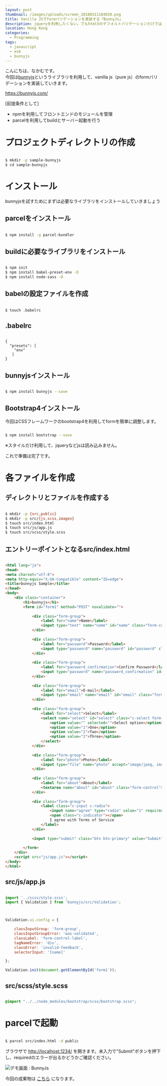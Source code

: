 ```yaml
---
layout: post
thumbnail: /images/uploads/screen_20180311184030.png
title: Vanilla JSでformバリデーションを実装する「BunnyJs」
description: jqueryを利用したくない。でもhtml5のデフォルトバリデーションだけでは物足りない。そんな時は「BunnyJs」。ES6で実装します。
location: Hong Kong
categories:
  - Programming
tags:
  - javascript
  - es6
  - bunnyjs
---
```

こんにちは、なかむです。  
今回は[bunnyjs](https://github.com/Mevrael/bunny)というライブラリを利用して、vanilla js（pure js）のformバリデーションを実装していきます。

<https://bunnyjs.com/>

[前提条件として]

* npmを利用してフロントエンドのモジュールを管理
* parcelを利用してbuildとサーバー起動を行う

# プロジェクトディレクトリの作成

```bash

$ mkdir -p sample-bunnyjs
$ cd sample-bunnyjs

```

# インストール

bunnyjsを試すためにまずは必要なライブラリをインストールしていきましょう

## parcelをインストール

```bash
    
$ npm install -g parcel-bundler

```

## buildに必要なライブラリをインストール

```bash

$ npm init
$ npm install babel-preset-env -D
$ npm install node-sass -D

```

## babelの設定ファイルを作成

```bash
    
$ touch .babelrc

```

## .babelrc

```

{
  "presets": [
    "env"
   ]
}

```

## bunnyjsインストール

```bash

$ npm install bunnyjs --save

```

## Bootstrap4インストール

今回はCSSフレームワークのbootstrap4を利用してformを簡単に調整します。  

```bash

$ npm install bootstrap --save

```

※スタイルだけ利用して、jqueryなどjsは読み込みません。

これで準備は完了です。

# 各ファイルを作成

## ディレクトリとファイルを作成する

```bash

$ mkdir -p {src,public}
$ mkdir -p src/{js,scss,images}
$ touch src/index.html
$ touch src/js/app.js
$ touch src/scss/style.scss

```

## エントリーポイントとなるsrc/index.html

```html

<html lang="ja">
<head>
<meta charset="utf-8">
<meta http-equiv="X-UA-Compatible" content="IE=edge">
<title>bunnyjs Sample</title>
</head>
<body>
    <div class="container">
        <h1>bunnyjs</h1>
        <form id="form1" method="POST" novalidate="">
        
            <div class="form-group">
                <label for="name">Name</label>
                <input type="text" name="name" id="name" class="form-control" placeholder="Name" required="" minlength="6" maxlength="18">
            </div>
        
            <div class="form-group">
                <label for="password">Password</label>
                <input type="password" name="password" id="password" class="form-control" placeholder="Password" required="" minlength="6" maxlength="18">
            </div>
        
            <div class="form-group">
                <label for="password_confirmation">Confirm Password</label>
                <input type="password" name="password_confirmation" id="password_confirmation" class="form-control" placeholder="Password again" required="" minlength="6" maxlength="18">
            </div>
        
            <div class="form-group">
                <label for="email">E-mail</label>
                <input type="email" name="email" id="email" class="form-control" placeholder="E-mail" required="" maxlength="18">
            </div>
        
            <div class="form-group">
                <label for="select">Select</label>
                <select name="select" id="select" class="c-select form-control" required="">
                    <option value="" selected="">Select option</option>
                    <option value="1">One</option>
                    <option value="2">Two</option>
                    <option value="3">Three</option>
                </select>
            </div>
        
            <div class="form-group">
                <label for="photo">Photo</label>
                <input type="file" name="photo" accept="image/jpeg, image/png" id="photo" class="form-control" placeholder="Photo" required="" maxfilesize="1" mindimensions="500x500">
            </div>
        
            <div class="form-group">
                <label for="about">About</label>
                <textarea name="about" id="about" class="form-control"></textarea>
            </div>
        
            <div class="form-group">
                <label class="c-input c-radio">
                    <input name="agree" type="radio" value="1" required="">
                    <span class="c-indicator"></span>
                    I agree with Terms of Service
                </label>
            </div>
        
            <input type="submit" class="btn btn-primary" value="Submit">
        
        </form>
    </div>
    <script src="js/app.js"></script>
</body>
</html>

```

## src/js/app.js

```javascript

import '../scss/style.scss';
import { Validation } from 'bunnyjs/src/Validation';



Validation.ui.config = {

    classInputGroup: 'form-group',
    classInputGroupError: 'was-validated',
    classLabel: 'form-control-label',
    tagNameError: 'div',
    classError: 'invalid-feedback',
    selectorInput: '[name]'

};

Validation.init(document.getElementById('form1'));

```

## src/scss/style.scss

```scss

@import "../../node_modules/bootstrap/scss/bootstrap.scss";

```

# parcelで起動

```bash

$ parcel src/index.html -d public

```

ブラウザで <http://localhost:1234/> を開きます。未入力で"Submit"ボタンを押下し、requiredのエラーが出るかどうかご確認ください。

![デモ画面 : BunnyJs](/images/uploads/screen_20180311183818.png)


今回の成果物は [こちら](https://github.com/nakanakamu0828/sample-bunnyjs) になります。  
